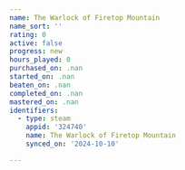 ```yaml
---
name: The Warlock of Firetop Mountain
name_sort: ''
rating: 0
active: false
progress: new
hours_played: 0
purchased_on: .nan
started_on: .nan
beaten_on: .nan
completed_on: .nan
mastered_on: .nan
identifiers:
  - type: steam
    appid: '324740'
    name: The Warlock of Firetop Mountain
    synced_on: '2024-10-10'

---
```

